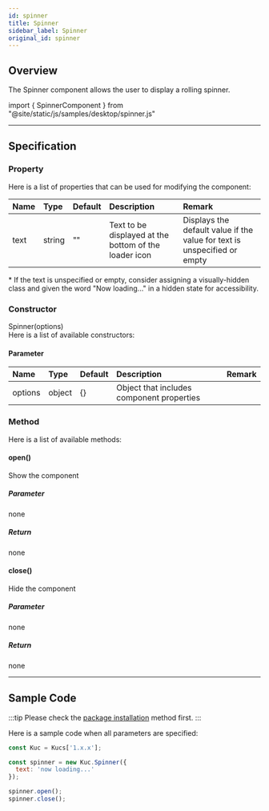 ```yaml
---
id: spinner
title: Spinner
sidebar_label: Spinner
original_id: spinner
---
```


## Overview

The Spinner component allows the user to display a rolling spinner.

import { SpinnerComponent } from "@site/static/js/samples/desktop/spinner.js"

<SpinnerComponent />


---

## Specification

### Property

Here is a list of properties that can be used for modifying the component:

| Name | Type | Default | Description | Remark |
| :--- | :--- | :--- | :--- | :--- |
| text | string | ""  | Text to be displayed at the bottom of the loader icon | Displays the default value if the value for text is unspecified or empty |

\*  If the text is unspecified or empty, consider assigning a visually-hidden class and given the word "Now loading..." in a hidden state for accessibility.

### Constructor

Spinner(options)<br/>
Here is a list of available constructors:

#### Parameter
| Name | Type | Default | Description | Remark |
| :--- | :--- | :--- | :--- | :--- |
| options | object | {} | Object that includes component properties |  |

### Method
Here is a list of available methods:

#### open()
Show the component

##### Parameter
none

##### Return
none

#### close()
Hide the component

##### Parameter
none

##### Return
none

---
## Sample Code

:::tip
Please check the [package installation](../../getting-started/quick-start#installation) method first.
:::

Here is a sample code when all parameters are specified:

```javascript
const Kuc = Kucs['1.x.x'];

const spinner = new Kuc.Spinner({
  text: 'now loading...'
});

spinner.open();
spinner.close();
```
